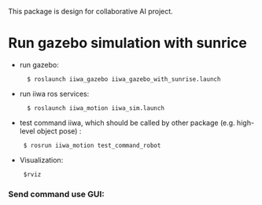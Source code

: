 This package is design for collaborative AI project.

# Run gazebo simulation with sunrice

* run gazebo:
       
        $ roslaunch iiwa_gazebo iiwa_gazebo_with_sunrise.launch
        
* run iiwa ros services: 

        $ roslaunch iiwa_motion iiwa_sim.launch

 * test command iiwa, which should be called by other package (e.g. high-level object pose) : 
 
        $ rosrun iiwa_motion test_command_robot
        
 * Visualization:
     
        $rviz
        
        
        
### Send command use GUI: